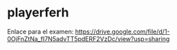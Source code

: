 # playerferh
Enlace para el examen: https://drive.google.com/file/d/1-0OjFnZtNa_fI7N5advTT5pdERF2VzDc/view?usp=sharing
